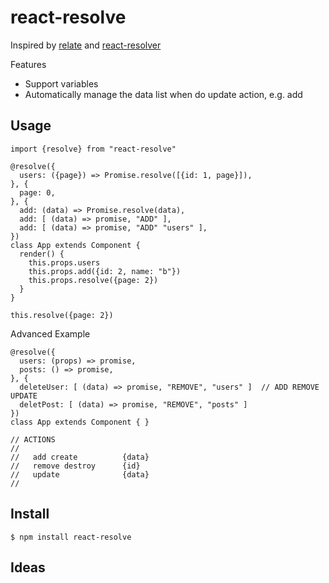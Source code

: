 react-resolve
=============

Inspired by [relate](https://github.com/relax/relate) and [react-resolver](https://github.com/ericclemmons/react-resolver)

Features
- Support variables
- Automatically manage the data list when do update action, e.g. add

## Usage

```
import {resolve} from "react-resolve"

@resolve({
  users: ({page}) => Promise.resolve([{id: 1, page}]),
}, {
  page: 0,
}, {
  add: (data) => Promise.resolve(data),
  add: [ (data) => promise, "ADD" ],
  add: [ (data) => promise, "ADD" "users" ],
})
class App extends Component {
  render() {
    this.props.users
    this.props.add({id: 2, name: "b"})
    this.props.resolve({page: 2})
  }
}

this.resolve({page: 2})
```

Advanced Example

```
@resolve({
  users: (props) => promise,
  posts: () => promise,
}, {
  deleteUser: [ (data) => promise, "REMOVE", "users" ]  // ADD REMOVE UPDATE
  deletPost: [ (data) => promise, "REMOVE", "posts" ]
})
class App extends Component { }
```

```
// ACTIONS
//
//   add create          {data}
//   remove destroy      {id}
//   update              {data}
//
```

## Install

```
$ npm install react-resolve
```

## Ideas

```
```
